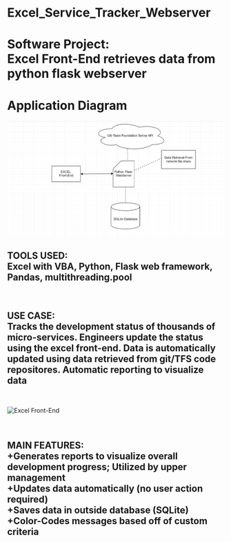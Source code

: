 # Excel_Service_Tracker_Webserver
<h1>Software Project: <br>Excel Front-End retrieves data from python flask webserver</h1>

<h1>Application Diagram</h1>

![Diagram](diagram.png)

<h2>TOOLS USED:<br>Excel with VBA, Python, Flask web framework, Pandas, multithreading.pool</h2>
<br><h2>USE CASE:<br>Tracks the development status of thousands of micro-services.  Engineers update the status using the excel front-end.  Data is automatically updated using data retrieved from git/TFS code repositores. Automatic reporting to visualize data</h2><br>
  
![Excel Front-End](picture.png)

<br>
<h2>MAIN FEATURES:<br>+Generates reports to visualize overall development progress; Utilized by upper management<br>+Updates data automatically (no user action required)<br>+Saves data in outside database (SQLite)<br>+Color-Codes messages based off of custom criteria<br>
